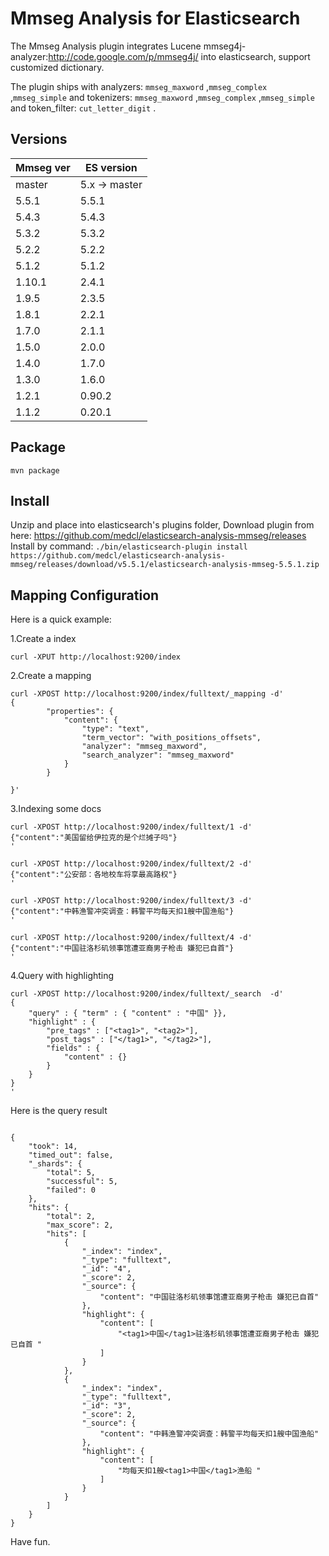 Mmseg Analysis for Elasticsearch
==================================

The Mmseg Analysis plugin integrates Lucene mmseg4j-analyzer:http://code.google.com/p/mmseg4j/ into elasticsearch, support customized dictionary.

The plugin ships with analyzers: `mmseg_maxword`  ,`mmseg_complex` ,`mmseg_simple` and tokenizers: `mmseg_maxword`  ,`mmseg_complex` ,`mmseg_simple`  and token_filter: `cut_letter_digit` .

Versions
--------

Mmseg ver  | ES version
-----------|-----------
master | 5.x -> master
5.5.1 | 5.5.1
5.4.3 | 5.4.3
5.3.2 | 5.3.2
5.2.2 | 5.2.2
5.1.2 | 5.1.2
1.10.1 | 2.4.1
1.9.5 | 2.3.5
1.8.1 | 2.2.1
1.7.0 | 2.1.1
1.5.0 | 2.0.0
1.4.0 | 1.7.0
1.3.0 | 1.6.0
1.2.1 | 0.90.2
1.1.2 | 0.20.1


Package
-------------

```
mvn package
```

Install
-------------

Unzip and place into elasticsearch's plugins folder,
Download plugin from here: https://github.com/medcl/elasticsearch-analysis-mmseg/releases
Install by command: `./bin/elasticsearch-plugin install https://github.com/medcl/elasticsearch-analysis-mmseg/releases/download/v5.5.1/elasticsearch-analysis-mmseg-5.5.1.zip`

Mapping Configuration
-------------

Here is a quick example:

1.Create a index

```
curl -XPUT http://localhost:9200/index

```

2.Create a mapping

```
curl -XPOST http://localhost:9200/index/fulltext/_mapping -d'
{
        "properties": {
            "content": {
                "type": "text",
                "term_vector": "with_positions_offsets",
                "analyzer": "mmseg_maxword",
                "search_analyzer": "mmseg_maxword"
            }
        }
    
}'
```

3.Indexing some docs

```
curl -XPOST http://localhost:9200/index/fulltext/1 -d'
{"content":"美国留给伊拉克的是个烂摊子吗"}
'

curl -XPOST http://localhost:9200/index/fulltext/2 -d'
{"content":"公安部：各地校车将享最高路权"}
'

curl -XPOST http://localhost:9200/index/fulltext/3 -d'
{"content":"中韩渔警冲突调查：韩警平均每天扣1艘中国渔船"}
'

curl -XPOST http://localhost:9200/index/fulltext/4 -d'
{"content":"中国驻洛杉矶领事馆遭亚裔男子枪击 嫌犯已自首"}
'
```

4.Query with highlighting

```
curl -XPOST http://localhost:9200/index/fulltext/_search  -d'
{
    "query" : { "term" : { "content" : "中国" }},
    "highlight" : {
        "pre_tags" : ["<tag1>", "<tag2>"],
        "post_tags" : ["</tag1>", "</tag2>"],
        "fields" : {
            "content" : {}
        }
    }
}
'
```

Here is the query result

```

{
    "took": 14,
    "timed_out": false,
    "_shards": {
        "total": 5,
        "successful": 5,
        "failed": 0
    },
    "hits": {
        "total": 2,
        "max_score": 2,
        "hits": [
            {
                "_index": "index",
                "_type": "fulltext",
                "_id": "4",
                "_score": 2,
                "_source": {
                    "content": "中国驻洛杉矶领事馆遭亚裔男子枪击 嫌犯已自首"
                },
                "highlight": {
                    "content": [
                        "<tag1>中国</tag1>驻洛杉矶领事馆遭亚裔男子枪击 嫌犯已自首 "
                    ]
                }
            },
            {
                "_index": "index",
                "_type": "fulltext",
                "_id": "3",
                "_score": 2,
                "_source": {
                    "content": "中韩渔警冲突调查：韩警平均每天扣1艘中国渔船"
                },
                "highlight": {
                    "content": [
                        "均每天扣1艘<tag1>中国</tag1>渔船 "
                    ]
                }
            }
        ]
    }
}

```


Have fun.
